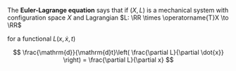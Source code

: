 The **Euler-Lagrange equation** says that if $(X, L)$ is a mechanical system with configuration space $X$ and Lagrangian $L: \RR \times \operatorname{T}X \to \RR$

for a functional $L(x, \dot{x}, t)$

$$
\frac{\mathrm{d}}{\mathrm{d}t}\left( \frac{\partial L}{\partial \dot{x}} \right) = \frac{\partial L}{\partial x}
$$